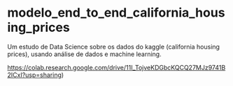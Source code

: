 # modelo_end_to_end_california_housing_prices
Um estudo de Data Science sobre os dados do kaggle (california housing prices), usando análise de dados e machine learning.

https://colab.research.google.com/drive/11I_TojveKDGbcKQCQ27MJz9741B2ICxI?usp=sharing)
